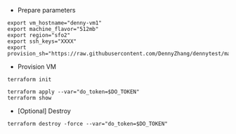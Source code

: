 - Prepare parameters
```
export vm_hostname="denny-vm1"
export machine_flavor="512mb"
export region="sfo2"
export ssh_keys="XXXX"
export provision_sh="https://raw.githubusercontent.com/DennyZhang/dennytest/master/hashicorp_terraform/userdata.sh"
```

- Provision VM
```
terraform init

terraform apply --var="do_token=$DO_TOKEN"
terraform show
```

- [Optional] Destroy
```
terraform destroy -force --var="do_token=$DO_TOKEN"
```